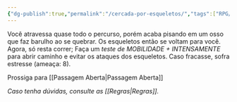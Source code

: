 ```yaml
---
{"dg-publish":true,"permalink":"/cercada-por-esqueletos/","tags":["RPG/livro-jogo/Draegeni/story-points"],"created":"2024-12-23T16:45:44.397-05:00","updated":"2024-12-26T19:37:55.148-05:00"}
---
```



Você atravessa quase todo o percurso, porém acaba pisando em um osso que faz barulho ao se quebrar. Os esqueletos então se voltam para você. Agora, só resta correr; Faça um *teste de MOBILIDADE + INTENSAMENTE* para abrir caminho e evitar os ataques dos esqueletos. Caso fracasse, sofra estresse (ameaça: 8).

Prossiga para [[Passagem Aberta\|Passagem Aberta]]

*Caso tenha dúvidas, consulte as [[Regras\|Regras]].*
